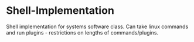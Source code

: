 # Shell-Implementation

Shell implementation for systems software class. Can take linux commands and run plugins - restrictions on lengths of commands/plugins.
